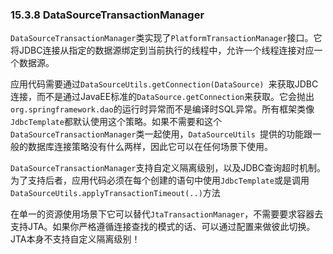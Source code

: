 ### 15.3.8 DataSourceTransactionManager

`DataSourceTransactionManager`类实现了`PlatformTransactionManager`接口。它将JDBC连接从指定的数据源绑定到当前执行的线程中，允许一个线程连接对应一个数据源。

应用代码需要通过`DataSourceUtils.getConnection(DataSource) `来获取JDBC连接，而不是通过JavaEE标准的`DataSource.getConnection`来获取。它会抛出`org.springframework.dao`的运行时异常而不是编译时SQL异常。所有框架类像`JdbcTemplate`都默认使用这个策略。如果不需要和这个 `DataSourceTransactionManager`类一起使用，`DataSourceUtils `提供的功能跟一般的数据库连接策略没有什么两样，因此它可以在任何场景下使用。

`DataSourceTransactionManager`支持自定义隔离级别，以及JDBC查询超时机制。为了支持后者，应用代码必须在每个创建的语句中使用`JdbcTemplate`或是调用`DataSourceUtils.applyTransactionTimeout(..)`方法

在单一的资源使用场景下它可以替代`JtaTransactionManager`，不需要要求容器去支持JTA。如果你严格遵循连接查找的模式的话、可以通过配置来做彼此切换。JTA本身不支持自定义隔离级别！

